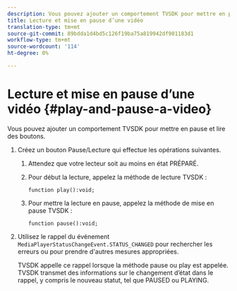 ```yaml
---
description: Vous pouvez ajouter un comportement TVSDK pour mettre en pause et lire des boutons.
title: Lecture et mise en pause d’une vidéo
translation-type: tm+mt
source-git-commit: 89bdda1d4bd5c126f19ba75a819942df901183d1
workflow-type: tm+mt
source-wordcount: '114'
ht-degree: 0%

---
```



# Lecture et mise en pause d’une vidéo {#play-and-pause-a-video}

Vous pouvez ajouter un comportement TVSDK pour mettre en pause et lire des boutons.

1. Créez un bouton Pause/Lecture qui effectue les opérations suivantes.
   1. Attendez que votre lecteur soit au moins en état PRÉPARÉ.
   1. Pour début la lecture, appelez la méthode de lecture TVSDK :

      ```
      function play():void;
      ```

   1. Pour mettre la lecture en pause, appelez la méthode de mise en pause TVSDK :

      ```
      function pause():void;
      ```

1. Utilisez le rappel du événement `MediaPlayerStatusChangeEvent.STATUS_CHANGED` pour rechercher les erreurs ou pour prendre d&#39;autres mesures appropriées.

   TVSDK appelle ce rappel lorsque la méthode pause ou play est appelée. TVSDK transmet des informations sur le changement d’état dans le rappel, y compris le nouveau statut, tel que PAUSED ou PLAYING.

